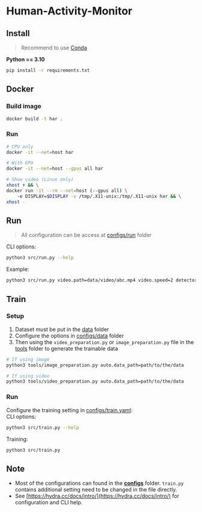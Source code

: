 # Human-Activity-Monitor

## Install
> Recommend to use [Conda](https://docs.conda.io/projects/miniconda/en/latest/)

**Python == 3.10**  
```bash
pip install -r requirements.txt
```

## Docker
### Build image
```bash
docker build -t har .
```

### Run
```bash
# CPU only
docker -it --net=host har

# With GPU
docker -it --net=host --gpus all har

# Show video (Linux only)
xhost + && \
docker run -it --rm --net=host (--gpus all) \
    -e DISPLAY=$DISPLAY -v /tmp/.X11-unix:/tmp/.X11-unix har && \
xhost -
```

## Run
> All configuration can be access at [configs/run](https://github.com/VuongMinhTuan/Human-Activity-Monitor/tree/main/configs/run) folder

CLI options:
```bash
python3 src/run.py --help
```

Example:
```bash
python3 src/run.py video.path=data/video/abc.mp4 video.speed=2 detector.model.conf=0.5 classifier=false features.heatmap=false features.track_box=false
```


## Train
### Setup
1. Dataset must be put in the [data](https://github.com/HT0710/Human-Activity-Recognition/tree/main/data) folder
2. Configure the options in [configs/data](https://github.com/VuongMinhTuan/Human-Activity-Monitor/tree/main/configs/data) folder
3. Then using the `video_preparation.py` or `image_preparation.py` file in the [tools](https://github.com/VuongMinhTuan/Human-Activity-Monitor/tree/main/tools) folder to generate the trainable data
```bash
# If using image
python3 tools/image_preparation.py auto.data_path=path/to/the/data

# If using video
python3 tools/video_preparation.py auto.data_path=path/to/the/data
```

### Run
Configure the training setting in [configs/train.yaml](https://github.com/VuongMinhTuan/Human-Activity-Monitor/blob/main/configs/train.yaml):  
CLI options:
```bash
python3 src/train.py --help
```
Training:
```bash
python3 src/train.py
```

## Note
- Most of the configurations can found in the **[configs](https://github.com/HT0710/Human-Activity-Recognition/tree/main/configs)** folder. `train.py` contains additional setting need to be changed in the file directly.
- See [https://hydra.cc/docs/intro/](https://hydra.cc/docs/intro/) for configuration and CLI help.
